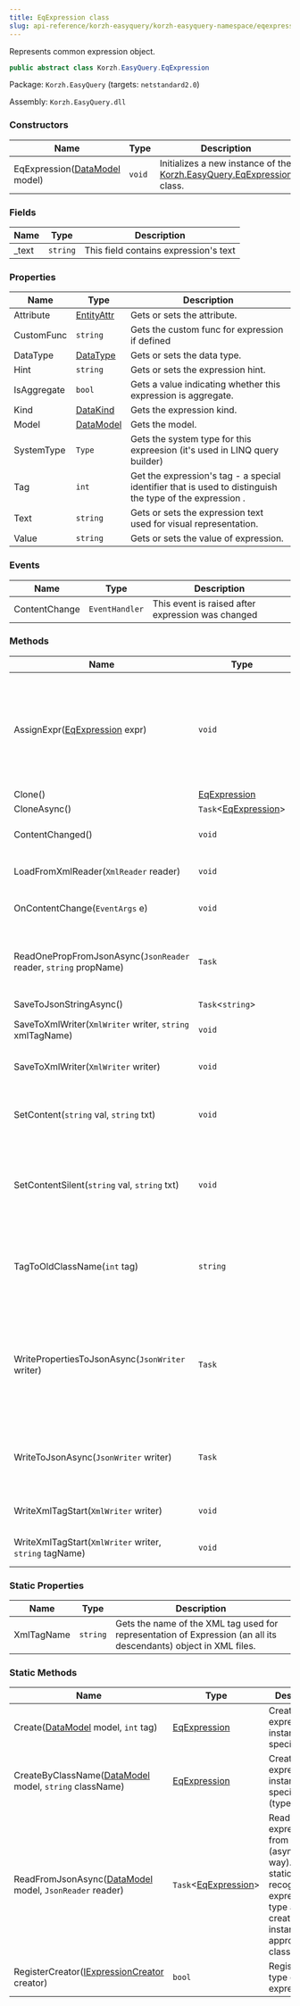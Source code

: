 ```yaml
---
title: EqExpression class
slug: api-reference/korzh-easyquery/korzh-easyquery-namespace/eqexpression-class
---
```

Represents common expression object.
```csharp
public abstract class Korzh.EasyQuery.EqExpression

```
Package: `Korzh.EasyQuery` (targets: `netstandard2.0`)

Assembly: `Korzh.EasyQuery.dll`

### Constructors

| Name | Type | Description | 
| --- | --- | --- | 
| EqExpression([DataModel](/api-reference/korzh-easyquery/korzh-easyquery-namespace/datamodel-class) model) | `void` | Initializes a new instance of the [Korzh.EasyQuery.EqExpression](/api-reference/korzh-easyquery/korzh-easyquery-namespace/eqexpression-class) class. | 


### Fields

| Name | Type | Description | 
| --- | --- | --- | 
| _text | `string` | This field contains expression's text | 


### Properties

| Name | Type | Description | 
| --- | --- | --- | 
| Attribute | [EntityAttr](/api-reference/korzh-easyquery/korzh-easyquery-namespace/entityattr-class) | Gets or sets the attribute. | 
| CustomFunc | `string` | Gets the custom func for expression if defined | 
| DataType | [DataType](/api-reference/easydata-core/easydata-namespace/datatype-enum) | Gets or sets the data type. | 
| Hint | `string` | Gets or sets the expression hint. | 
| IsAggregate | `bool` | Gets a value indicating whether this expression is aggregate. | 
| Kind | [DataKind](/api-reference/korzh-easyquery/korzh-easyquery-namespace/datakind-enum) | Gets the expression kind. | 
| Model | [DataModel](/api-reference/korzh-easyquery/korzh-easyquery-namespace/datamodel-class) | Gets the model. | 
| SystemType | `Type` | Gets the system type for this expreesion (it's used in LINQ query builder) | 
| Tag | `int` | Get the expression's tag - a special identifier that is used to distinguish the type of the expression . | 
| Text | `string` | Gets or sets the expression text used for visual representation. | 
| Value | `string` | Gets or sets the value of expression. | 


### Events

| Name | Type | Description | 
| --- | --- | --- | 
| ContentChange | `EventHandler` | This event is raised after expression was changed | 


### Methods

| Name | Type | Description | 
| --- | --- | --- | 
| AssignExpr([EqExpression](/api-reference/korzh-easyquery/korzh-easyquery-namespace/eqexpression-class) expr) | `void` | Assigns some expression to this one.  This method just does nothing in the base class but can perform some actions in Expression descendants. | 
| Clone() | [EqExpression](/api-reference/korzh-easyquery/korzh-easyquery-namespace/eqexpression-class) |  | 
| CloneAsync() | `Task`&lt;[EqExpression](/api-reference/korzh-easyquery/korzh-easyquery-namespace/eqexpression-class)&gt; |  | 
| ContentChanged() | `void` | Invoke ContentChange event | 
| LoadFromXmlReader(`XmlReader` reader) | `void` | Loads expression from XML. | 
| OnContentChange(`EventArgs` e) | `void` | Raises the ContentChange event. | 
| ReadOnePropFromJsonAsync(`JsonReader` reader, `string` propName) | `Task` | Reads one expression property from JSON  (asynchronous way). | 
| SaveToJsonStringAsync() | `Task`&lt;`string`&gt; |  | 
| SaveToXmlWriter(`XmlWriter` writer, `string` xmlTagName) | `void` | Saves expression to XML writer. | 
| SaveToXmlWriter(`XmlWriter` writer) | `void` | Saves expression to XML writer. | 
| SetContent(`string` val, `string` txt) | `void` | Sets the content of the expression (both its value and text). | 
| SetContentSilent(`string` val, `string` txt) | `void` | Sets the content of the expression silently (without calling ContentChanged event). | 
| TagToOldClassName(`int` tag) | `string` | Converts the expression's tag value to the name of old expression class (like "CONST" or "ENTATTR"). | 
| WritePropertiesToJsonAsync(`JsonWriter` writer) | `Task` | Writes all experssion properties to JSON (asynchronous way).  This method must be overriden in the descendant classes | 
| WriteToJsonAsync(`JsonWriter` writer) | `Task` | Write the content of the expression to JSON  (asynchronous way). | 
| WriteXmlTagStart(`XmlWriter` writer) | `void` | Writes the expression XML tag start. | 
| WriteXmlTagStart(`XmlWriter` writer, `string` tagName) | `void` | Writes the expression XML tag start. | 


### Static Properties

| Name | Type | Description | 
| --- | --- | --- | 
| XmlTagName | `string` | Gets the name of the XML tag used for representation of Expression (an all its descendants) object in XML files. | 


### Static Methods

| Name | Type | Description | 
| --- | --- | --- | 
| Create([DataModel](/api-reference/korzh-easyquery/korzh-easyquery-namespace/datamodel-class) model, `int` tag) | [EqExpression](/api-reference/korzh-easyquery/korzh-easyquery-namespace/eqexpression-class) | Creates the expression instance of specified type. | 
| CreateByClassName([DataModel](/api-reference/korzh-easyquery/korzh-easyquery-namespace/datamodel-class) model, `string` className) | [EqExpression](/api-reference/korzh-easyquery/korzh-easyquery-namespace/eqexpression-class) | Creates the expression instance of specified class (type) name. | 
| ReadFromJsonAsync([DataModel](/api-reference/korzh-easyquery/korzh-easyquery-namespace/datamodel-class) model, `JsonReader` reader) | `Task`&lt;[EqExpression](/api-reference/korzh-easyquery/korzh-easyquery-namespace/eqexpression-class)&gt; | Reads one expression from JSON.(asynchronous way).  This static function recognizes the expression type and creates an instance of appropriate class. | 
| RegisterCreator([IExpressionCreator](/api-reference/korzh-easyquery/korzh-easyquery-namespace/iexpressioncreator-interface) creator) | `bool` | Registers new type of expression. |